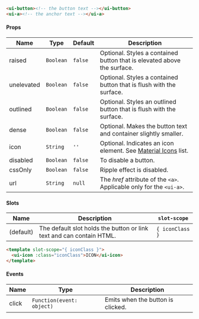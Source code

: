 ```html
<ui-button><!-- the button text --></ui-button>
<ui-a><!-- the anchor text --></ui-a>
```

#### Props

| Name       | Type      | Default | Description                                                               |
| ---------- | --------- | ------- | ------------------------------------------------------------------------- |
| raised     | `Boolean` | `false` | Optional. Styles a contained button that is elevated above the surface.   |
| unelevated | `Boolean` | `false` | Optional. Styles a contained button that is flush with the surface.       |
| outlined   | `Boolean` | `false` | Optional. Styles an outlined button that is flush with the surface.       |
| dense      | `Boolean` | `false` | Optional. Makes the button text and container slightly smaller.           |
| icon       | `String`  | `''`    | Optional. Indicates an icon element. See [Material Icons](/#/icons) list. |
| disabled   | `Boolean` | `false` | To disable a button.                                                      |
| cssOnly    | `Boolean` | `false` | Ripple effect is disabled.                                                |
| url        | `String`  | `null`  | The _href_ attribute of the `<a>`. Applicable only for the `<ui-a>`.   |

#### Slots

| Name      | Description                                                          | `slot-scope`    |
| --------- | -------------------------------------------------------------------- | --------------- |
| (default) | The default slot holds the button or link text and can contain HTML. | `{ iconClass }` |

```html
<template slot-scope="{ iconClass }">
  <ui-icon :class="iconClass">ICON</ui-icon>
</template>
```

#### Events

| Name  | Type                      | Description                       |
| ----- | ------------------------- | --------------------------------- |
| click | `Function(event: object)` | Emits when the button is clicked. |
